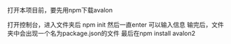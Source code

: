 打开本项目前，要先用npm下载avalon

打开控制台，进入文件夹后
npm init
然后一直enter 可以输入信息
输完后，文件夹中会出现一个名为package.json的文件
最后在npm install avalon2